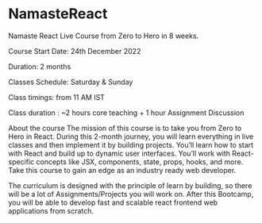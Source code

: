 # NamasteReact

Namaste React Live Course from Zero to Hero in 8 weeks.

Course Start Date: 24th December 2022

Duration: 2 months

Classes Schedule: Saturday & Sunday

Class timings: from 11 AM IST

Class duration : ~2 hours core teaching + 1 hour Assignment Discussion


About the course
The mission of this course is to take you from Zero to Hero in React. During this 2-month journey, you will learn everything in live classes and then implement it by building projects. You’ll learn how to start with React and build up to dynamic user interfaces. You’ll work with React-specific concepts like JSX, components, state, props, hooks, and more. Take this course to gain an edge as an industry ready web developer.

The curriculum is designed with the principle of learn by building, so there will be a lot of Assignments/Projects you will work on. After this Bootcamp, you will be able to develop fast and scalable react frontend web applications from scratch.
